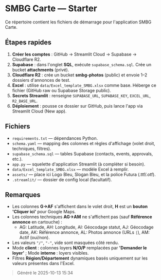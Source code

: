 # SMBG Carte — Starter

Ce répertoire contient les fichiers de démarrage pour l'application SMBG Carte.

## Étapes rapides

1. **Créer les comptes** : GitHub → Streamlit Cloud → Supabase → Cloudflare R2.
2. **Supabase** : dans l'onglet **SQL**, exécute `supabase_schema.sql`. Crée un bucket **attachments** (privé).
3. **Cloudflare R2** : crée un bucket **smbg-photos** (public) et envoie 1–2 dossiers d'annonces de test.
4. **Excel** : utilise `data/Excel_template_SMBG.xlsx` comme base. Héberge ce fichier (GitHub raw ou Supabase Storage public).
5. **Secrets Streamlit** : renseigne `SUPABASE_URL`, `SUPABASE_KEY`, `EXCEL_URL`, `R2_BASE_URL`.
6. **Déploiement** : pousse ce dossier sur GitHub, puis lance l'app via Streamlit Cloud (New app).

## Fichiers
- `requirements.txt` — dépendances Python.
- `schema.yaml` — mapping des colonnes et règles d'affichage (volet droit, techniques, filtres).
- `supabase_schema.sql` — tables Supabase (contacts, events, approvals, etc.).
- `app.py` — squelette d'application Streamlit (à compléter si besoin).
- `data/Excel_template_SMBG.xlsx` — modèle Excel à remplir.
- `assets/` — place ici Logo Bleu, Slogan Bleu, et la police Futura (.ttf/.otf).
- `.streamlit/` — dossier de config local (facultatif).

## Remarques
- Les colonnes **G→AF** s'affichent dans le volet droit, **H** est un **bouton 'Cliquer ici'** pour Google Maps.
- Les colonnes techniques **AG→AM** ne s'affichent pas (sauf **Référence annonce** en cartouche) :
  - AG: Latitude, AH: Longitude, AI: Géocodage statut, AJ: Géocodage date, AK: Référence annonce,
    AL: Photos annonce (URLs `|`), AM: Actif (oui/non).
- Les valeurs `"/"`, `"-"`, vide sont masquées côté rendu.
- Mode **client** : colonnes loyers **N/O/P** remplacées par **'Demander le loyer'** ; Mode **interne** : loyers visibles.
- Filtres **Région/Département** dynamiques basés uniquement sur les valeurs présentes dans l'Excel.

> Généré le 2025-10-13 15:34
